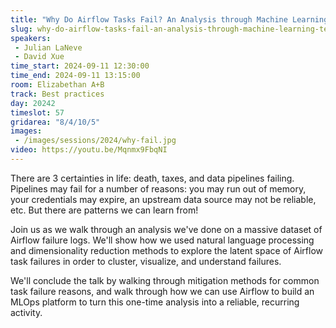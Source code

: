 ```yaml
---
title: "Why Do Airflow Tasks Fail? An Analysis through Machine Learning Techniques"
slug: why-do-airflow-tasks-fail-an-analysis-through-machine-learning-techniques
speakers:
 - Julian LaNeve
 - David Xue
time_start: 2024-09-11 12:30:00
time_end: 2024-09-11 13:15:00
room: Elizabethan A+B
track: Best practices
day: 20242
timeslot: 57
gridarea: "8/4/10/5"
images: 
 - /images/sessions/2024/why-fail.jpg
video: https://youtu.be/Mqnmx9FbqNI 
---
```


There are 3 certainties in life: death, taxes, and data pipelines failing. Pipelines may fail for a number of reasons: you may run out of memory, your credentials may expire, an upstream data source may not be reliable, etc. But there are patterns we can learn from!
 
Join us as we walk through an analysis we've done on a massive dataset of Airflow failure logs. We'll show how we used natural language processing and dimensionality reduction methods to explore the latent space of Airflow task failures in order to cluster, visualize, and understand failures. 
 
We'll conclude the talk by walking through mitigation methods for common task failure reasons, and walk through how we can use Airflow to build an MLOps platform to turn this one-time analysis into a reliable, recurring activity.